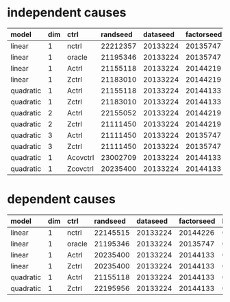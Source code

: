 # independent causes

|model|dim|ctrl|randseed|dataseed|factorseed|bias2|var|mse|
|:----|:----|:----|:----|:----|:----|:----|:----|:----|
|linear|1|nctrl|22212357|20133224|20135747|0.30980843542840986|0.00014498589330473634|0.3099244241430538|
|linear|1|oracle|21195346|20133224|20135747|0.0020330116476307615|4.3405247957215296e-05|0.0020677358459965335|
|linear|1|Actrl|21155118|20133224|20144219|0.2999111300526648|0.01635690088860979|0.3129966507635524|
|linear|1|Zctrl|21183010|20133224|20144219|0.29902019682040015|0.0036542362019826285|0.3019435857819859|
|quadratic|1|Actrl|21155118|20133224|20144133|0.15192075126522764|0.010169308326700401|0.160056197926588|
|quadratic|1|Zctrl|21183010|20133224|20144133|0.28888246392438355|0.007355570101098901|0.2947669200052629|
|quadratic|2|Actrl|22155052|20133224|20144219|0.307189144314127|0.011898900300639075|0.3167082645546386|
|quadratic|2|Zctrl|21111450|20133224|20144219|0.24152213010045964|0.0019434814327058429|0.24307691524662445|
|quadratic|3|Actrl|21111450|20133224|20135747|0.28954765491312917|0.00675209766938214|0.2949493330486348|
|quadratic|3|Zctrl|21111450|20133224|20135747|0.2686431902831064|0.020418077976179467|0.28497765266404984|
|quadratic|1|Acovctrl|23002709|20133224|20144133|0.14305858430149865|0.011475421501814832|0.1522389215029505|
|quadratic|1|Zcovctrl|20235400|20133224|20144133|0.3101841604023208|0.004326830615863444|0.3136456248950116|


# dependent causes

|model|dim|ctrl|randseed|dataseed|factorseed|bias2|var|mse|
|:----|:----|:----|:----|:----|:----|:----|:----|:----|
|linear|1|nctrl|22145515|20133224|20144226|0.6561655230811865|0.005788958402814694|0.6607966898034383|
|linear|1|oracle|21195346|20133224|20135747|0.4295642757646035|0.004963365344839559|0.43353496804047514|
|linear|1|Actrl|20235400|20133224|20144133|0.43663549634771587|0.3349893603461815|0.7046269846246607|
|linear|1|Zctrl|20235400|20133224|20144133|0.44125838231658404|0.5687065428237524|0.8962236165755862|
|quadratic|1|Actrl|21155118|20133224|20144133|0.349753127403429|0.2457785512348141|0.54637596839128|
|quadratic|1|Zctrl|22195956|20133224|20144133|0.4685212871728256|0.4474961950698558|0.8265182432287106|

